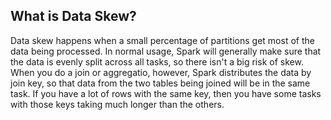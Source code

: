 ## What is Data Skew?
Data skew happens when a small percentage of partitions get most of the data being processed. In normal usage, Spark will generally make sure that the data is evenly split across all tasks, so there isn't a big risk of skew. When you do a join or aggregatio, however, Spark distributes the data by join key, so that data from the two tables being joined will be in the same task. If you have a lot of rows with the same key, then you have some tasks with those keys taking much longer than the others. 
<!--stackedit_data:
eyJoaXN0b3J5IjpbNzYzMTQwOTAsODM5ODM0MjkxLDE4NzEzNT
Q5MDQsMTEyOTQzODc4NSwxMTI5NzkwODI2LDE1MzgyMzMzMjQs
LTIwNzAyMzM4NjYsNDAxNzkyOTExLDcxNjUyMDA4OCwtMzY2OD
A0NTAzLC0xNzAwNDI4MzAxLDE1MTI0ODUzMDgsMTI3Njg1NjI2
LC0yMDI3MTk3OTg1LDE0MDE2ODY2NjIsLTExNDAxOTI0OTcsLT
UyMzAyMTc4MywtMjU0MTYyNjUsLTEyOTgyOTY0OTYsNDIxOTMw
NTgwXX0=
-->
